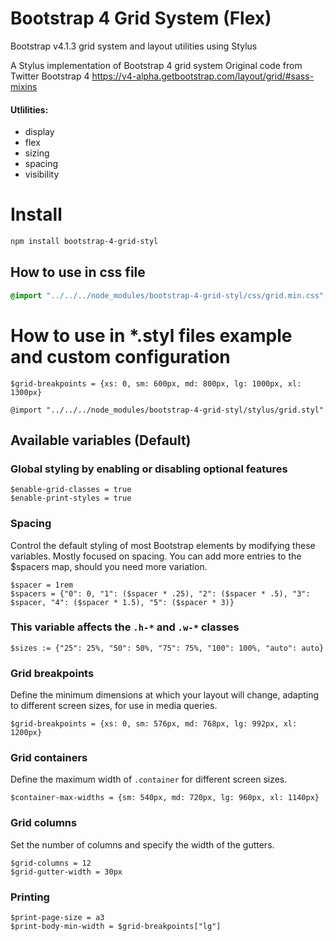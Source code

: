 # Bootstrap 4 Grid System (Flex) #

Bootstrap v4.1.3 grid system and layout utilities using Stylus

A Stylus implementation of Bootstrap 4 grid system
Original code from Twitter Bootstrap 4
https://v4-alpha.getbootstrap.com/layout/grid/#sass-mixins

#### Utlilities: ####
* display
* flex
* sizing
* spacing
* visibility

# Install #

```bash
npm install bootstrap-4-grid-styl
```

## How to use in css file ##

```css
@import "../../../node_modules/bootstrap-4-grid-styl/css/grid.min.css";
```

# How to use in *.styl files example and custom configuration ##

```stylus
$grid-breakpoints = {xs: 0, sm: 600px, md: 800px, lg: 1000px, xl: 1300px}

@import "../../../node_modules/bootstrap-4-grid-styl/stylus/grid.styl"
```

## Available variables (Default) ##

### Global styling by enabling or disabling optional features ###

```stylus
$enable-grid-classes = true
$enable-print-styles = true
```

### Spacing ###

Control the default styling of most Bootstrap elements by modifying these
variables. Mostly focused on spacing.
You can add more entries to the $spacers map, should you need more variation.

```stylus
$spacer = 1rem
$spacers = {"0": 0, "1": ($spacer * .25), "2": ($spacer * .5), "3": $spacer, "4": ($spacer * 1.5), "5": ($spacer * 3)}
```

### This variable affects the `.h-*` and `.w-*` classes ###

```stylus
$sizes := {"25": 25%, "50": 50%, "75": 75%, "100": 100%, "auto": auto}
```

### Grid breakpoints ###

Define the minimum dimensions at which your layout will change,
adapting to different screen sizes, for use in media queries.

```stylus
$grid-breakpoints = {xs: 0, sm: 576px, md: 768px, lg: 992px, xl: 1200px}
```

### Grid containers ###

Define the maximum width of `.container` for different screen sizes.

```stylus
$container-max-widths = {sm: 540px, md: 720px, lg: 960px, xl: 1140px}
```

### Grid columns ###

Set the number of columns and specify the width of the gutters.

```stylus
$grid-columns = 12
$grid-gutter-width = 30px
```

### Printing ###

```stylus
$print-page-size = a3
$print-body-min-width = $grid-breakpoints["lg"]
```


